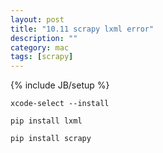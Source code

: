 ```yaml
---
layout: post
title: "10.11 scrapy lxml error"
description: ""
category: mac
tags: [scrapy]
---
```

{% include JB/setup %}

`xcode-select --install`

`pip install lxml`

`pip install scrapy`